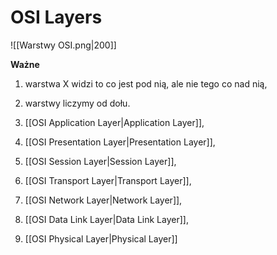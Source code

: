 # OSI Layers

![[Warstwy OSI.png|200]]

**Ważne**
1. warstwa X widzi to co jest pod nią, ale nie tego co nad nią,
2. warstwy liczymy od dołu.

1. [[OSI Application Layer|Application Layer]],
2. [[OSI Presentation Layer|Presentation Layer]],
3. [[OSI Session Layer|Session Layer]],
4. [[OSI Transport Layer|Transport Layer]],
5. [[OSI Network Layer|Network Layer]],
6. [[OSI Data Link Layer|Data Link Layer]],
7. [[OSI Physical Layer|Physical Layer]]
